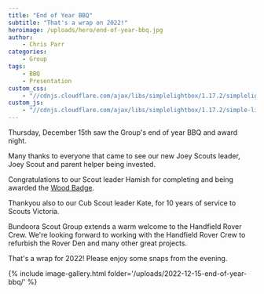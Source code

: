 ```yaml
---
title: "End of Year BBQ"
subtitle: "That's a wrap on 2022!"
heroimage: /uploads/hero/end-of-year-bbq.jpg
author:
    - Chris Parr
categories:
    - Group
tags:
    - BBQ
    - Presentation
custom_css:
    - "//cdnjs.cloudflare.com/ajax/libs/simplelightbox/1.17.2/simplelightbox.min.css"
custom_js:
    - "//cdnjs.cloudflare.com/ajax/libs/simplelightbox/1.17.2/simple-lightbox.min.js"
---
```


Thursday, December 15th saw the Group's end of year BBQ and award night.

Many thanks to everyone that came to see our new Joey Scouts leader, Joey Scout and parent helper being invested.

Congratulations to our Scout leader Hamish for completing and being awarded the [Wood Badge](https://scouts.com.au/members/training/adult-training/).

Thankyou also to our Cub Scout leader Kate, for 10 years of service to Scouts Victoria.

Bundoora Scout Group extends a warm welcome to the Handfield Rover Crew. We're looking forward to working with the Handfield Rover Crew to refurbish the Rover Den and many other great projects.

That's a wrap for 2022! Please enjoy some snaps from the evening.

{% include image-gallery.html folder='/uploads/2022-12-15-end-of-year-bbq/' %}
